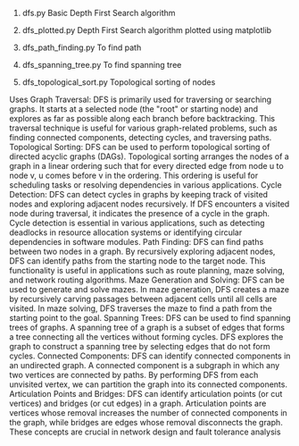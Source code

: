 1. dfs.py
Basic Depth First Search algorithm

2. dfs_plotted.py
Depth First Search algorithm plotted using matplotlib

3. dfs_path_finding.py
To find path

4. dfs_spanning_tree.py
To find spanning tree

5. dfs_topological_sort.py
Topological sorting of nodes

Uses
Graph Traversal:
    DFS is primarily used for traversing or searching graphs. It starts at a selected node (the "root" or starting node) and explores as far as possible along each branch before backtracking. This traversal technique is useful for various graph-related problems, such as finding connected components, detecting cycles, and traversing paths.
Topological Sorting:
    DFS can be used to perform topological sorting of directed acyclic graphs (DAGs). Topological sorting arranges the nodes of a graph in a linear ordering such that for every directed edge from node u to node v, u comes before v in the ordering. This ordering is useful for scheduling tasks or resolving dependencies in various applications.
Cycle Detection:
    DFS can detect cycles in graphs by keeping track of visited nodes and exploring adjacent nodes recursively. If DFS encounters a visited node during traversal, it indicates the presence of a cycle in the graph. Cycle detection is essential in various applications, such as detecting deadlocks in resource allocation systems or identifying circular dependencies in software modules.
Path Finding:
    DFS can find paths between two nodes in a graph. By recursively exploring adjacent nodes, DFS can identify paths from the starting node to the target node. This functionality is useful in applications such as route planning, maze solving, and network routing algorithms.
Maze Generation and Solving:
    DFS can be used to generate and solve mazes. In maze generation, DFS creates a maze by recursively carving passages between adjacent cells until all cells are visited. In maze solving, DFS traverses the maze to find a path from the starting point to the goal.
Spanning Trees:
    DFS can be used to find spanning trees of graphs. A spanning tree of a graph is a subset of edges that forms a tree connecting all the vertices without forming cycles. DFS explores the graph to construct a spanning tree by selecting edges that do not form cycles.
Connected Components:
    DFS can identify connected components in an undirected graph. A connected component is a subgraph in which any two vertices are connected by paths. By performing DFS from each unvisited vertex, we can partition the graph into its connected components.
Articulation Points and Bridges:
    DFS can identify articulation points (or cut vertices) and bridges (or cut edges) in a graph. Articulation points are vertices whose removal increases the number of connected components in the graph, while bridges are edges whose removal disconnects the graph. These concepts are crucial in network design and fault tolerance analysis